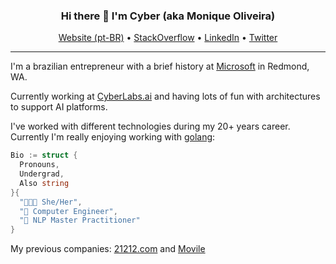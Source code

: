 <h3 align="center">Hi there 👋 I'm Cyber (aka Monique Oliveira)</h3>
<p align="center">
  <a href="https://moniquelive.com">Website (pt-BR)</a> •
  <a href="https://stackoverflow.com/users/9793/cyber-oliveira">StackOverflow</a> •
  <a href="https://www.linkedin.com/in/moniquelive/">LinkedIn</a> •
  <a href="https://twitter.com/moniquelive">Twitter</a>
</p>

---
I'm a brazilian entrepreneur with a brief history at [Microsoft](https://github.com/microsoft) in Redmond, WA.

Currently working at [CyberLabs.ai](https://github.com/cyberlabsai) and having lots of fun with architectures to support AI platforms.

I've worked with different technologies during my 20+ years career. Currently I'm really enjoying working with [golang](https://github.com/topics/golang):

```go
Bio := struct {
  Pronouns,
  Undergrad,
  Also string
}{
  "👩🏻‍💻️ She/Her",
  "💾 Computer Engineer",
  "🔬 NLP Master Practitioner"
}
```

My previous companies: [21212.com](https://github.com/21212) and [Movile](https://github.com/Movile)
